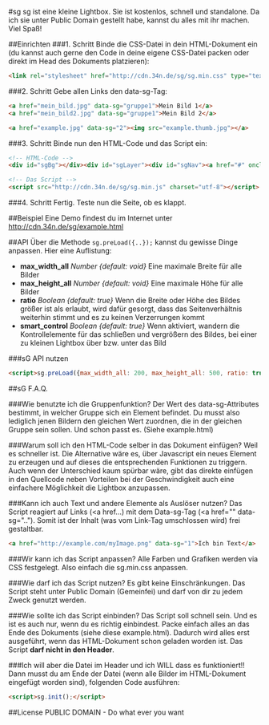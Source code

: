 #sg
sg ist eine kleine Lightbox. Sie ist kostenlos, schnell und standalone. Da ich sie unter Public Domain gestellt habe, kannst du alles mit ihr machen. Viel Spaß!

##Einrichten
###1. Schritt
Binde die CSS-Datei in dein HTML-Dokument ein (du kannst auch gerne den Code in deine eigene CSS-Datei packen oder direkt im Head des Dokuments platzieren):
```html
<link rel="stylesheet" href="http://cdn.34n.de/sg/sg.min.css" type="text/css" media="screen">
```

###2. Schritt
Gebe allen Links den data-sg-Tag:
```html
<a href="mein_bild.jpg" data-sg="gruppe1">Mein Bild 1</a>
<a href="mein_bild2.jpg" data-sg="gruppe1">Mein Bild 2</a>

<a href="example.jpg" data-sg="2"><img src="example.thumb.jpg"></a>
```

###3. Schritt
Binde nun den HTML-Code und das Script ein:
```html
<!-- HTML-Code -->
<div id="sgBg"></div><div id="sgLayer"><div id="sgNav"><a href="#" onclick="sg.go(-1); return false;" title="Zum vorherigen Bild" class="prev"></a><a href="#" onclick="sg.go(1); return false;" title="Zum nächsten Bild" class="next"></a></div><div id="sgImg"><div id="sgAct"><a href="#" onclick="sg.close(); return false;" title="Bild schließen" class="close"></a><a href="#" title="Bild öffnen" target="_blank" class="zoom"></a></div></div></div>

<!-- Das Script -->
<script src="http://cdn.34n.de/sg/sg.min.js" charset="utf-8"></script>
```

###4. Schritt
Fertig. Teste nun die Seite, ob es klappt.

##Beispiel
Eine Demo findest du im Internet unter http://cdn.34n.de/sg/example.html

##API
Über die Methode ```sg.preLoad({..});``` kannst du gewisse Dinge anpassen. Hier eine Auflistung:

- __max_width_all__ _Number {default: void}_ Eine maximale Breite für alle Bilder
- __max_height_all__ _Number {default: void}_ Eine maximale Höhe für alle Bilder
- __ratio__ _Boolean {default: true}_ Wenn die Breite oder Höhe des Bildes größer ist als erlaubt, wird dafür gesorgt, dass das Seitenverhältnis weiterhin stimmt und es zu keinen Verzerrungen kommt
- __smart_control__ _Boolean {default: true}_ Wenn aktiviert, wandern die Kontrollelemente für das schließen und vergrößern des Bildes, bei einer zu kleinen Lightbox über bzw. unter das Bild

###sG API nutzen
```html
<script>sg.preLoad({max_width_all: 200, max_height_all: 500, ratio: true});</script>
```

##sG F.A.Q.

###Wie benutzte ich die Gruppenfunktion?
Der Wert des data-sg-Attributes bestimmt, in welcher Gruppe sich ein Element befindet. Du musst also lediglich jenen Bildern den gleichen Wert zuordnen, die in der gleichen Gruppe sein sollen. Und schon passt es. (Siehe example.html)

###Warum soll ich den HTML-Code selber in das Dokument einfügen?
Weil es schneller ist. Die Alternative wäre es, über Javascript ein neues Element zu erzeugen und auf dieses die entsprechenden Funktionen zu triggern. Auch wenn der Unterschied kaum spürbar wäre, gibt das direkte einfügen in den Quellcode neben Vorteilen bei der Geschwindigkeit auch eine einfachere Möglichkeit die Lightbox anzupassen.

###Kann ich auch Text und andere Elemente als Auslöser nutzen?
Das Script reagiert auf Links (<a href...) mit dem Data-sg-Tag (<a href="" data-sg=".."). Somit ist der Inhalt (was vom Link-Tag umschlossen wird) frei gestaltbar.

```html
<a href="http://example.com/myImage.png" data-sg="1">Ich bin Text</a>
```

###Wir kann ich das Script anpassen?
Alle Farben und Grafiken werden via CSS festgelegt. Also einfach die sg.min.css anpassen.

###Wie darf ich das Script nutzen?
Es gibt keine Einschränkungen. Das Script steht unter Public Domain (Gemeinfei) und darf von dir zu jedem Zweck genutzt werden.

###Wie sollte ich das Script einbinden?
Das Script soll schnell sein. Und es ist es auch nur, wenn du es richtig einbindest. Packe einfach alles an das Ende des Dokuments (siehe diese example.html). Dadurch wird alles erst ausgeführt, wenn das HTML-Dokument schon geladen worden ist. Das Script __darf nicht in den Header__.

###Ich will aber die Datei im Header und ich WILL dass es funktioniert!!
Dann musst du am Ende der Datei (wenn alle Bilder im HTML-Dokument eingefügt worden sind), folgenden Code ausführen:
```html
<script>sg.init();</script>
```

##License
PUBLIC DOMAIN - Do what ever you want